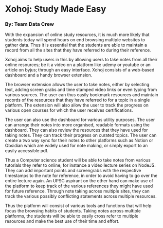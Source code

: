 # Xohoj: Study Made Easy
### By: Team Data Crew
With the expansion of online study resources, it is much more likely that students today will spend hours on end browsing multiple websites to gather data. Thus it is essential that the students are able to maintain a record from all the sites that they have referred to during their reference. 

Xohoj aims to help users in this by allowing users to take notes from all their online resources; be it a video on a platform like udemy or youtube  or an article on byjus; through an easy interface. Xohoj consists of a web-based dashboard and a handy browser extension. 

The browser extension allows the user to take notes, either by selecting text, adding screen grabs and time stamped video links or even typing from various sources. The user can thus easily bookmark resources and maintain records of the resources that they have referred to for a topic in a single platform. The extension will also allow the user to track the progress on various open courses for which the user receives certifications. 

The user can also use the dashboard for various utility purposes. The user can arrange their notes into more organised, readable formats using the dashboard. They can also review the resources that they have used for taking notes. They can track their progress on curated topics. The user can create a two way sync for their notes to other platforms such as Notion or Obsidian which are widely used for note making, or simply export to an easily accessible pdf. 

Thus a Computer science student will be able to take notes from various tutorials they refer to online, for instance a video lecture series on NodeJS. They can add important points and screengrabs with the respective timestamps to the note for reference, in order to avoid having to go over the entire lecture again. An UPSC aspirant on the other hand can make use of the platform to keep track of the various references they might have used for future reference. Through note taking across multiple sites, they can track the various possibly conflicting statements across multiple resources.

Thus the platform will consist of various tools and functions that will help focus the browsing habits of students. Taking notes across multiple platforms, the students will be able to easily cross refer to multiple resources and make the best use of their time and effort.

